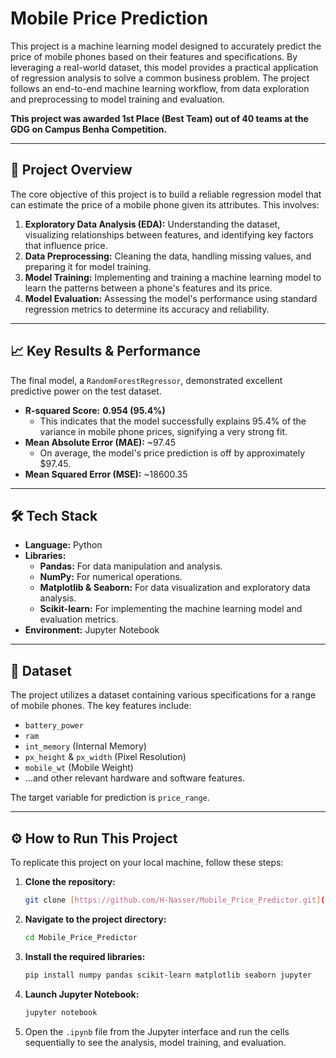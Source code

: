 # Mobile Price Prediction

This project is a machine learning model designed to accurately predict the price of mobile phones based on their features and specifications. By leveraging a real-world dataset, this model provides a practical application of regression analysis to solve a common business problem. The project follows an end-to-end machine learning workflow, from data exploration and preprocessing to model training and evaluation.

**This project was awarded 1st Place (Best Team) out of 40 teams at the GDG on Campus Benha Competition.**

---

## 🚀 Project Overview

The core objective of this project is to build a reliable regression model that can estimate the price of a mobile phone given its attributes. This involves:

1.  **Exploratory Data Analysis (EDA):** Understanding the dataset, visualizing relationships between features, and identifying key factors that influence price.
2.  **Data Preprocessing:** Cleaning the data, handling missing values, and preparing it for model training.
3.  **Model Training:** Implementing and training a machine learning model to learn the patterns between a phone's features and its price.
4.  **Model Evaluation:** Assessing the model's performance using standard regression metrics to determine its accuracy and reliability.

---

## 📈 Key Results & Performance

The final model, a `RandomForestRegressor`, demonstrated excellent predictive power on the test dataset.

* **R-squared Score:** **0.954 (95.4%)**
    * This indicates that the model successfully explains 95.4% of the variance in mobile phone prices, signifying a very strong fit.
* **Mean Absolute Error (MAE):** ~97.45
    * On average, the model's price prediction is off by approximately $97.45.
* **Mean Squared Error (MSE):** ~18600.35

---

## 🛠️ Tech Stack

* **Language:** Python
* **Libraries:**
    * **Pandas:** For data manipulation and analysis.
    * **NumPy:** For numerical operations.
    * **Matplotlib & Seaborn:** For data visualization and exploratory data analysis.
    * **Scikit-learn:** For implementing the machine learning model and evaluation metrics.
* **Environment:** Jupyter Notebook

---

## 📂 Dataset

The project utilizes a dataset containing various specifications for a range of mobile phones. The key features include:

* `battery_power`
* `ram`
* `int_memory` (Internal Memory)
* `px_height` & `px_width` (Pixel Resolution)
* `mobile_wt` (Mobile Weight)
* ...and other relevant hardware and software features.

The target variable for prediction is `price_range`.

---

## ⚙️ How to Run This Project

To replicate this project on your local machine, follow these steps:

1.  **Clone the repository:**
    ```bash
    git clone [https://github.com/H-Nasser/Mobile_Price_Predictor.git](https://github.com/H-Nasser/Mobile_Price_Predictor.git)
    ```
2.  **Navigate to the project directory:**
    ```bash
    cd Mobile_Price_Predictor
    ```
3.  **Install the required libraries:**
    ```bash
    pip install numpy pandas scikit-learn matplotlib seaborn jupyter
    ```
4.  **Launch Jupyter Notebook:**
    ```bash
    jupyter notebook
    ```
5.  Open the `.ipynb` file from the Jupyter interface and run the cells sequentially to see the analysis, model training, and evaluation.

